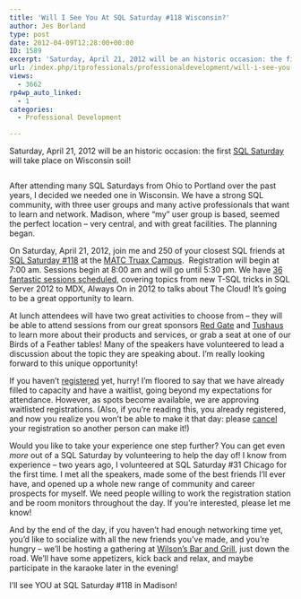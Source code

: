 ```yaml
---
title: 'Will I See You At SQL Saturday #118 Wisconsin?'
author: Jes Borland
type: post
date: 2012-04-09T12:28:00+00:00
ID: 1589
excerpt: 'Saturday, April 21, 2012 will be an historic occasion: the first SQL Saturday will take place on Wisconsin soil!'
url: /index.php/itprofessionals/professionaldevelopment/will-i-see-you-at/
views:
  - 3662
rp4wp_auto_linked:
  - 1
categories:
  - Professional Development

---
```

Saturday, April 21, 2012 will be an historic occasion: the first [SQL Saturday][1] will take place on Wisconsin soil!

<p style="text-align: center;">
  <img src="/wp-content/uploads/blogs/ITProfessionals/sqlcowtipping.gif?mtime=1322861751" alt="" />
</p>

After attending many SQL Saturdays from Ohio to Portland over the past years, I decided we needed one in Wisconsin. We have a strong SQL community, with three user groups and many active professionals that want to learn and network. Madison, where “my” user group is based, seemed the perfect location – very central, and with great facilities. The planning began.

On Saturday, April 21, 2012, join me and 250 of your closest SQL friends at [SQL Saturday #118][2] at the [MATC Truax Campus][3].  Registration will begin at 7:00 am. Sessions begin at 8:00 am and will go until 5:30 pm. We have [36 fantastic sessions scheduled][4], covering topics from new T-SQL tricks in SQL Server 2012 to MDX, Always On in 2012 to talks about The Cloud! It’s going to be a great opportunity to learn.

At lunch attendees will have two great activities to choose from – they will be able to attend sessions from our great sponsors [Red Gate][5] and [Tushaus][6] to learn more about their products and services, or grab a seat at one of our Birds of a Feather tables! Many of the speakers have volunteered to lead a discussion about the topic they are speaking about. I’m really looking forward to this unique opportunity!

If you haven’t [registered][7] yet, hurry! I’m floored to say that we have already filled to capacity and have a waitlist, going beyond my expectations for attendance. However, as spots become available, we are approving waitlisted registrations. (Also, if you’re reading this, you already registered, and now you realize you won’t be able to make it that day: please [cancel][8] your registration so another person can make it!)

Would you like to take your experience one step further? You can get even _more_ out of a SQL Saturday by volunteering to help the day of! I know from experience – two years ago, I volunteered at SQL Saturday #31 Chicago for the first time. I met all the speakers, made some of the best friends I’ll ever have, and opened up a whole new range of community and career prospects for myself. We need people willing to work the registration station and be room monitors throughout the day. If you’re interested, please let me know!

And by the end of the day, if you haven’t had enough networking time yet, you’d like to socialize with all the new friends you’ve made, and you’re hungry – we’ll be hosting a gathering at [Wilson’s Bar and Grill][9], just down the road. We’ll have some appetizers, kick back and relax, and maybe participate in the karaoke later in the evening!

I’ll see YOU at SQL Saturday #118 in Madison!

 

<p style="text-align: center;">
  <img src="http://www.sqlsaturday.com/images/sqlsat118_web.png" alt="" />
</p>

 [1]: http://sqlsaturday.com/
 [2]: http://sqlsaturday.com/118/eventhome.aspx
 [3]: http://maps.google.com/maps?q=3550+Anderson+St,+Madison,+WI+53704&hl=en&ll=43.122851,-89.327774&spn=0.021143,0.045447&sll=37.0625,-95.677068&sspn=46.677964,93.076172&hnear=3550+Anderson+St,+Madison,+Wisconsin+53704&t=m&z=15
 [4]: http://sqlsaturday.com/118/schedule.aspx
 [5]: http://www.red-gate.com/
 [6]: http://tushaus.com/Home.aspx
 [7]: http://sqlsaturday.com/118/register.aspx
 [8]: http://sqlsaturday.com/118/changestatusrequest.aspx
 [9]: http://www.wilsonssportsbarandgrill.com/